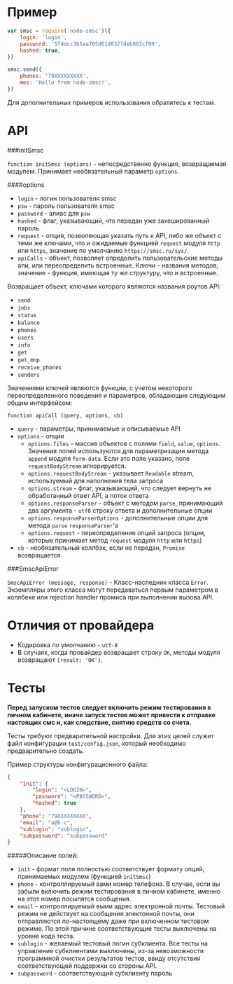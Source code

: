 Пример
======

```javascript
var smsc = require('node-smsc')({
    login: 'login',
    password: '5f4dcc3b5aa765d61d8327deb882cf99',
    hashed: true,
})

smsc.send({
    phones: '79XXXXXXXXX',
    mes: 'Hello from node-smsc!',
})
```

Для дополнительных примеров использования обратитесь к тестам.

API
===

###initSmsc

`function initSmsc (options)` - непосредственно функция, возвращаемая модулем.
Принимает необязательный параметр `options`.

####options

* `login` - логин пользователя smsc
* `psw` - пароль пользователя smsc
* `password` - алиас для `psw`
* `hashed` - флаг, указывающий, что передан уже захешированный пароль
* `request` - опция, позволяющая указать путь к API, либо же объект с теми же
ключами, что и ожидаемые функцией `request` модуля `http` или `https`, значение
по умолчанию `https://smsc.ru/sys/`.
* `apiCalls` - объект, позволяет определить пользовательские методы апи, или
переопределить встроенные. Ключи - названия методов, значение - функция,
имеющая ту же структуру, что и встроенные.

Возвращает объект, ключами которого являются названия роутов API:

- `send`
- `jobs`
- `status`
- `balance`
- `phones`
- `users`
- `info`
- `get`
- `get_mnp`
- `receive_phones`
- `senders`

Значениями ключей являются функции, с учетом некоторого переопределенного
поведения и параметров, обладающие следующим общим интерфейсом:

`function apiCall (query, options, cb)`

- `query` - параметры, принимаемые и описываемые API
- `options` - опции
  - `options.files` - массив объектов с полями `field`, `value`, `options`.
    Значения полей используются для параметризации метода `append`
    модуля `form-data`. Если это поле указано, поле `requestBodyStream`
    игнорируется.
  - `options.requestBodyStream` - указывает `Readable` stream, используемый
    для наполнения тела запроса
  - `options.stream` - флаг, указывающий, что следует вернуть не обработанный
    ответ API, а поток ответа
  - `options.responseParser` - объект с методом `parse`, принимающий два
    аргумента - `utf8` строку ответа и дополнительные опции
  - `options.responseParserOptions` - дополнительные опции для метода `parse`
    `responseParser`'а
  - `options.request` - переопределение опций запроса (опции, которые принимает
    метод `request` модуля `http` или `https`)
- `cb` - необязательный коллбэк, если не передан, `Promise` возвращается

###SmscApiError

`SmscApiError (message, response)` - Класс-наследник класса `Error`. Экземпляры
этого класса могут передаваться первым параметром в коллбеке или rejection
handler промиса при выполнении вызова API.

Отличия от провайдера
=====================

* Кодировка по умолчанию - `utf-8`
* В случаях, когда провайдер возвращает строку `OK`, методы модуля возвращают
`{result: 'OK'}`.

Тесты
=====

__Перед запуском тестов следует включить режим тестирования в личном кабинете,
иначе запуск тестов может привести к отправке настоящих смс и, как следствие,
снятию средств со счета.__

Тесты требуют предварительной настройки. Для этих целей служит файл конфигурации
`test/config.json`, который необходимо предварительно создать.

Пример структуры конфигурационного файла:

```json
{
    "init": {
        "login": "<LOGIN>",
        "password": "<PASSWORD>",
        "hashed": true
    },
    "phone": "79XXXXXXXXX",
    "email": "a@b.c",
    "sublogin": "sublogin",
    "subpassword": "subpassword"
}
```

#####Описание полей:

- `init` - формат поля полностью соответствует формату опций, принимаемых
модулем (функцией `initSmsc`)
- `phone` - контроллируемый вами номер телефона. В случае, если вы забыли
включить режим тестирования в личном кабинете, именно на этот номер посыпятся
сообщения.
- `email` - контроллируемый выми адрес электронной почты. Тестовый режим не
действует на сообщения электонной почты, они отправляются по-настоящему даже при
включенном тестовом режиме. По этой причине соответствующие тесты выключены на
уровне кода теста.
- `sublogin` - желаемый тестовый логин субклиента. Все тесты на управление
субклиентами выключены, из-за невозможности программной очистки результатов
тестов, ввиду отсутствия соответствующей поддержки со стороны API.
- `subpassword` - соответствующий субклиенту пароль

